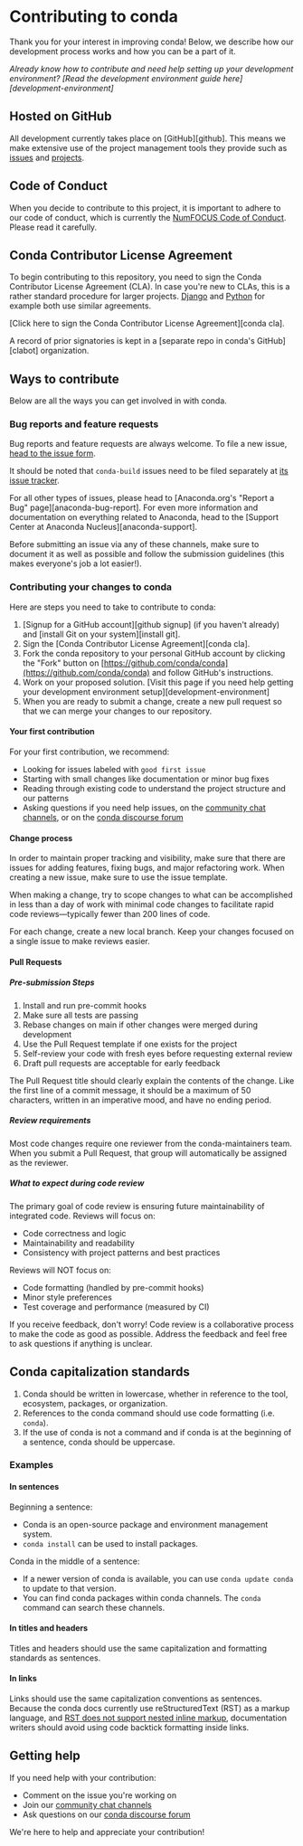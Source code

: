 # Contributing to conda

Thank you for your interest in improving conda! Below, we describe how our
development process works and how you can be a part of it.

*Already know how to contribute and need help setting up your development environment?
[Read the development environment guide here][development-environment]*

## Hosted on GitHub

All development currently takes place on [GitHub][github]. This means we make extensive
use of the project management tools they provide such as [issues](https://github.com/conda/conda/issues)
and [projects](https://github.com/orgs/conda/projects).

## Code of Conduct

When you decide to contribute to this project, it is important to adhere to our
code of conduct, which is currently the [NumFOCUS Code of Conduct](https://www.numfocus.org/code-of-conduct).
Please read it carefully.

## Conda Contributor License Agreement

To begin contributing to this repository, you need to sign the Conda
Contributor License Agreement (CLA). In case you're new to CLAs, this
is a rather standard procedure for larger projects.
[Django](https://www.djangoproject.com/foundation/cla/) and
[Python](https://www.python.org/psf/contrib/contrib-form/) for example
both use similar agreements.

[Click here to sign the Conda Contributor License Agreement][conda cla].

A record of prior signatories is kept in a [separate repo in conda's GitHub][clabot] organization.

## Ways to contribute

Below are all the ways you can get involved in with conda.

### Bug reports and feature requests

Bug reports and feature requests are always welcome. To file a new issue,
[head to the issue form](https://github.com/conda/conda/issues/new/choose).

It should be noted that `conda-build` issues need to be filed separately at
[its issue tracker](https://github.com/conda/conda-build/issues).

For all other types of issues, please head to [Anaconda.org's "Report a Bug" page][anaconda-bug-report].
For even more information and documentation on everything related to Anaconda, head to the
[Support Center at Anaconda Nucleus][anaconda-support].

Before submitting an issue via any of these channels, make sure to document it
as well as possible and follow the submission guidelines (this makes everyone's job a lot easier!).

### Contributing your changes to conda

Here are steps you need to take to contribute to conda:

1. [Signup for a GitHub account][github signup] (if you haven't already) and
   [install Git on your system][install git].
2. Sign the [Conda Contributor License Agreement][conda cla].
3. Fork the conda repository to your personal GitHub account by clicking the
   "Fork" button on [https://github.com/conda/conda](https://github.com/conda/conda) and follow GitHub's
   instructions.
4. Work on your proposed solution. [Visit this page if you need help getting your development environment setup][development-environment]
5. When you are ready to submit a change, create a new pull request so that we
   can merge your changes to our repository.

#### Your first contribution

For your first contribution, we recommend:

- Looking for issues labeled with `good first issue`
- Starting with small changes like documentation or minor bug fixes
- Reading through existing code to understand the project structure and our
  patterns
- Asking questions if you need help issues, on the
  [community chat channels](https://conda.zulip.com), or on the
  [conda discourse forum](https://conda.discourse.group)

#### Change process

In order to maintain proper tracking and visibility, make sure that there are
issues for adding features, fixing bugs, and major refactoring work. When
creating a new issue, make sure to use the issue template.

When making a change, try to scope changes to what can be accomplished in less
than a day of work with minimal code changes to facilitate rapid code
reviews—typically fewer than 200 lines of code.

For each change, create a new local branch. Keep your changes focused on a
single issue to make reviews easier.

#### Pull Requests

##### Pre-submission Steps

1. Install and run pre-commit hooks
2. Make sure all tests are passing
3. Rebase changes on main if other changes were merged during development
4. Use the Pull Request template if one exists for the project
5. Self-review your code with fresh eyes before requesting external review
6. Draft pull requests are acceptable for early feedback

The Pull Request title should clearly explain the contents of the change. Like
the first line of a commit message, it should be a maximum of 50 characters,
written in an imperative mood, and have no ending period.

##### Review requirements

Most code changes require one reviewer from the conda-maintainers team. When
you submit a Pull Request, that group will automatically be assigned as the
reviewer.

##### What to expect during code review

The primary goal of code review is ensuring future maintainability of
integrated code. Reviews will focus on:

- Code correctness and logic
- Maintainability and readability
- Consistency with project patterns and best practices

Reviews will NOT focus on:
- Code formatting (handled by pre-commit hooks)
- Minor style preferences
- Test coverage and performance (measured by CI)

If you receive feedback, don't worry! Code review is a collaborative process
to make the code as good as possible. Address the feedback and feel free to
ask questions if anything is unclear.

## Conda capitalization standards

1. Conda should be written in lowercase, whether in reference to the tool, ecosystem, packages, or organization.
2. References to the conda command should use code formatting (i.e. `conda`).
3. If the use of conda is not a command and if conda is at the beginning of a sentence, conda should be uppercase.

### Examples

#### In sentences

Beginning a sentence:

- Conda is an open-source package and environment management system.
- `conda install` can be used to install packages.

Conda in the middle of a sentence:

- If a newer version of conda is available, you can use `conda update conda` to update to that version.
- You can find conda packages within conda channels. The `conda` command can search these channels.

#### In titles and headers

Titles and headers should use the same capitalization and formatting standards as sentences.

#### In links

Links should use the same capitalization conventions as sentences. Because the conda docs currently use reStructuredText (RST) as a markup language, and [RST does not support nested inline markup](https://docutils.sourceforge.io/FAQ.html#is-nested-inline-markup-possible), documentation writers should avoid using code backtick formatting inside links.

## Getting help

If you need help with your contribution:

- Comment on the issue you're working on
- Join our [community chat channels](https://conda.zulip.com)
- Ask questions on our [conda discourse forum](https://conda.discourse.group)

We're here to help and appreciate your contribution!
